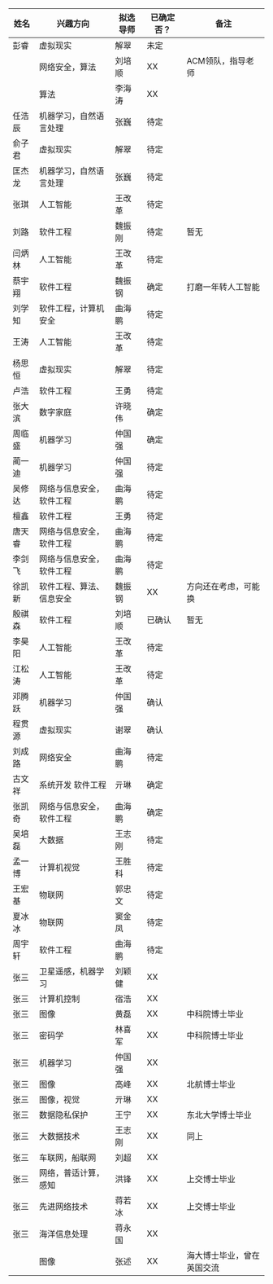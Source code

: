 
|姓名|兴趣方向|拟选导师|已确定否？|备注|  
|----|-------|-------|---------|----|
|彭睿|虚拟现实|解翠|未定||  
||网络安全，算法|刘培顺|XX|ACM领队，指导老师|  
||算法|李海涛|XX||  
|任浩辰|机器学习，自然语言处理|张巍|待定||  
|俞子君|虚拟现实|解翠|待定||  
|匡杰龙|机器学习，自然语言处理|张巍|待定||  
|张琪|人工智能|王改革|待定|  
|刘路|软件工程|魏振刚|待定|暂无|  
|闫炳林|人工智能|王改革|待定||  
|蔡宇翔|软件工程|魏振钢|确定|打磨一年转人工智能|  
|刘学知|软件工程，计算机安全|曲海鹏|待定||  
|王涛|人工智能|王改革|待定||  
|杨思恒|虚拟现实|解翠|待定||  
|卢浩|软件工程|王勇|待定||  
|张大滨|数字家庭|许晓伟|确定||  
|周临盛|机器学习|仲国强|确定||
|蔺一迪|机器学习|仲国强|待定||  
|吴修达|网络与信息安全，软件工程|曲海鹏|待定||  
|檀鑫|软件工程|王勇|待定||  
|唐天睿|网络与信息安全，软件工程|曲海鹏|待定||
|李剑飞|网络与信息安全，软件工程|曲海鹏|待定||  
|徐凯新|软件工程、算法、信息安全|魏振钢|XX|方向还在考虑，可能换|  
|殷祺森|软件工程|刘培顺|已确认|暂无|  
|李昊阳|人工智能|王改革|待定||
|江松涛|人工智能|王改革|待定||
|邓腾跃|机器学习|仲国强|确认||
|程贯源|虚拟现实|谢翠|确认||  
|刘成路|网络安全|曲海鹏|待定|| 
|古文祥|系统开发  软件工程|亓琳|确定||  
|张凯奇|网络与信息安全，软件工程|曲海鹏|确定||
|吴培磊|大数据|王志刚|待定||  
|孟一博|计算机视觉|王胜科|待定||  
|王宏基|物联网|郭忠文|待定||  
|夏冰冰|物联网|窦金凤|待定||  
|周宇轩|软件工程|曲海鹏|待定|  
|张三|卫星遥感，机器学习|刘颖健|XX||  
|张三|计算机控制|宿浩|XX||  
|张三|图像|黄磊|XX|中科院博士毕业|  
|张三|密码学|林喜军|XX|中科院博士毕业|  
|张三|机器学习|仲国强|XX||  
|张三|图像|高峰|XX|北航博士毕业|  
|张三|图像，视觉|亓琳|XX||  
|张三|数据隐私保护|王宁|XX|东北大学博士毕业|  
|张三|大数据技术|王志刚|XX|同上|  
|张三|车联网，船联网|刘超|XX||  
|张三|网络，普适计算，感知|洪锋|XX|上交博士毕业|  
|张三|先进网络技术|蒋若冰|XX|上交博士毕业|  
|张三|海洋信息处理|蒋永国|XX||  
||图像|张述|XX|海大博士毕业，曾在英国交流|  
